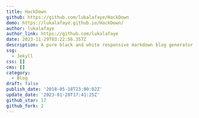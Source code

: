 ```yaml
---
title: HackDown
github: https://github.com/lukalafaye/HackDown
demo: https://lukalafaye.github.io/HackDown/
author: lukalafaye
author_link: https://github.com/lukalafaye
date: 2023-11-29T03:22:56.357Z
description: A pure black and white responsive markdown blog generator
ssg:
  - Jekyll
css: []
cms: []
category:
  - Blog
draft: false
publish_date: '2018-05-18T23:00:02Z'
update_date: '2023-01-28T17:41:25Z'
github_star: 17
github_fork: 2
---
```

